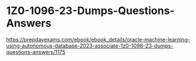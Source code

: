 # 1Z0-1096-23-Dumps-Questions-Answers
https://prepdayexams.com/ebook/ebook_details/oracle-machine-learning-using-autonomous-database-2023-associate-1z0-1096-23-dumps-questions-answers/1175

